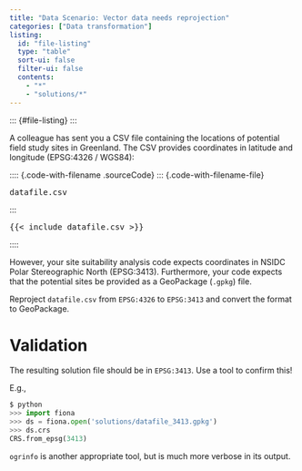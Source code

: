 ```yaml
---
title: "Data Scenario: Vector data needs reprojection"
categories: ["Data transformation"]
listing:
  id: "file-listing"
  type: "table"
  sort-ui: false
  filter-ui: false
  contents:
    - "*"
    - "solutions/*"
---
```


::: {#file-listing}
:::


A colleague has sent you a CSV file containing the locations of potential field
study sites in Greenland. The CSV provides coordinates in latitude and longitude
(EPSG:4326 / WGS84): 

:::: {.code-with-filename .sourceCode}
::: {.code-with-filename-file}
<pre>datafile.csv</pre>
:::
<pre class="sourceCode default">
{{< include datafile.csv >}}
</pre>
::::

However, your site suitability analysis code expects coordinates in NSIDC Polar
Stereographic North (EPSG:3413). Furthermore, your code expects that the potential sites
be provided as a GeoPackage (`.gpkg`) file.


Reproject `datafile.csv` from `EPSG:4326` to `EPSG:3413` and convert the format
to GeoPackage.


# Validation

The resulting solution file should be in `EPSG:3413`. Use a tool to confirm this!

E.g.,

```python
$ python
>>> import fiona
>>> ds = fiona.open('solutions/datafile_3413.gpkg')
>>> ds.crs
CRS.from_epsg(3413)
```

`ogrinfo` is another appropriate tool, but is much more verbose in its output.
